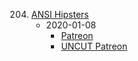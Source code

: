 204. [ANSI Hipsters](https://linuxgamecast.com/2020/01/lwdw-204-ansi-hipsters/)
     * 2020-01-08
        * [Patreon]()
        * [UNCUT Patreon]()
